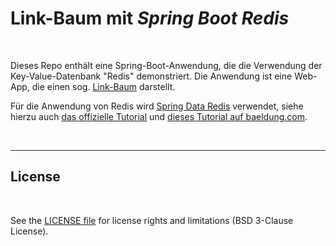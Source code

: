 # Link-Baum mit *Spring Boot Redis* #

<br>

Dieses Repo enthält eine Spring-Boot-Anwendung, die die Verwendung der Key-Value-Datenbank "Redis" demonstriert.
Die Anwendung ist eine Web-App, die einen sog.
[Link-Baum](https://later.com/social-media-glossary/link-tree/) darstellt.

Für die Anwendung von Redis wird [Spring Data Redis](https://spring.io/projects/spring-data-redis)
verwendet, siehe hierzu auch
[das offizielle Tutorial](https://docs.spring.io/spring-data/redis/reference/repositories.html)
und
[dieses Tutorial auf baeldung.com](https://www.baeldung.com/spring-data-redis-tutorial).

<br>

----

## License ##

<br>

See the [LICENSE file](LICENSE.md) for license rights and limitations (BSD 3-Clause License).

<br>
